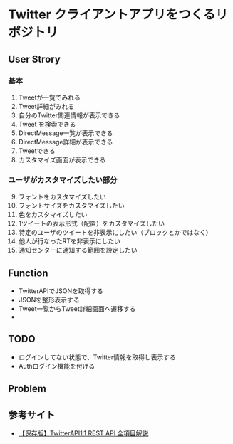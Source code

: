 # Twitter クライアントアプリをつくるリポジトリ

## User Strory

### 基本
1. Tweetが一覧でみれる
2. Tweet詳細がみれる
3. 自分のTwitter関連情報が表示できる
4. Tweet を検索できる
5. DirectMessage一覧が表示できる
6. DirectMessage詳細が表示できる
7. Tweetできる
8. カスタマイズ画面が表示できる

### ユーザがカスタマイズしたい部分
9. フォントをカスタマイズしたい
10. フォントサイズをカスタマイズしたい
11. 色をカスタマイズしたい
12. 1ツイートの表示形式（配置）をカスタマイズしたい
13. 特定のユーザのツイートを非表示にしたい（ブロックとかではなく）
14. 他人が行なったRTを非表示にしたい
15. 通知センターに通知する範囲を設定したい

## Function
- TwitterAPIでJSONを取得する
- JSONを整形表示する
- Tweet一覧からTweet詳細画面へ遷移する
- 

## TODO
- ログインしてない状態で、Twitter情報を取得し表示する
- Authログイン機能を付ける


## Problem


## 参考サイト
- [【保存版】TwitterAPI1.1 REST API 全項目解説](http://dx.24-7.co.jp/twitterapi1-1-rest-api/ '【保存版】TwitterAPI1.1 REST API 全項目解説')

